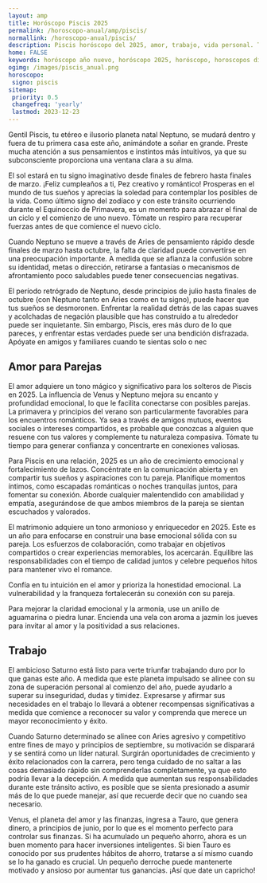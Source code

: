 ```yaml
---
layout: amp
title: Horóscopo Piscis 2025 
permalink: /horoscopo-anual/amp/piscis/
normallink: /horoscopo-anual/piscis/
description: Piscis horóscopo del 2025, amor, trabajo, vida personal. Todas las predicciones para Piscis 2025 gratis. Disfruta este año nuevo.
home: FALSE
keywords: horóscopo año nuevo, horóscopo 2025, horóscopo, horoscopos diarios gratis del dia de hoy, horóscopo diario gratis,horóscopo ano nuevo 2025, horóscopo esperanza gracia, horoscopo Piscis 2025, horoscop, horóscopos gratis, horoscopo Piscis, horoscopo Piscis 2025 gratis, Tarot, Astrologia, Zodíaco, Piscis, horoscopo gratis,tarot en femenino,videncia gratuita,horoscopos gratuitos,horóscopos, astrologia,videncia gratis
ogimg: /images/piscis_anual.png
horoscopo:
 signo: piscis
sitemap:
 priority: 0.5
 changefreq: 'yearly'
 lastmod: 2023-12-23
---
```





Gentil Piscis, tu etéreo e ilusorio planeta natal Neptuno, se mudará dentro y fuera de tu primera casa este año, animándote a soñar en grande. Preste mucha atención a sus pensamientos e instintos más intuitivos, ya que su subconsciente proporciona una ventana clara a su alma.

El sol estará en tu signo imaginativo desde finales de febrero hasta finales de marzo. ¡Feliz cumpleaños a ti, Pez creativo y romántico! Prosperas en el mundo de tus sueños y aprecias la soledad para contemplar los posibles de la vida. Como último signo del zodíaco y con este tránsito ocurriendo durante el Equinoccio de Primavera, es un momento para abrazar el final de un ciclo y el comienzo de uno nuevo. Tómate un respiro para recuperar fuerzas antes de que comience el nuevo ciclo.

Cuando Neptuno se mueve a través de Aries de pensamiento rápido desde finales de marzo hasta octubre, la falta de claridad puede convertirse en una preocupación importante. A medida que se afianza la confusión sobre su identidad, metas o dirección, retirarse a fantasías o mecanismos de afrontamiento poco saludables puede tener consecuencias negativas.

El período retrógrado de Neptuno, desde principios de julio hasta finales de octubre (con Neptuno tanto en Aries como en tu signo), puede hacer que tus sueños se desmoronen. Enfrentar la realidad detrás de las capas suaves y acolchadas de negación plausible que has construido a tu alrededor puede ser inquietante. Sin embargo, Piscis, eres más duro de lo que pareces, y enfrentar estas verdades puede ser una bendición disfrazada. Apóyate en amigos y familiares cuando te sientas solo o nec

## Amor para Parejas

El amor adquiere un tono mágico y significativo para los solteros de Piscis en 2025. La influencia de Venus y Neptuno mejora su encanto y profundidad emocional, lo que le facilita conectarse con posibles parejas. La primavera y principios del verano son particularmente favorables para los encuentros románticos. Ya sea a través de amigos mutuos, eventos sociales o intereses compartidos, es probable que conozcas a alguien que resuene con tus valores y complemente tu naturaleza compasiva. Tómate tu tiempo para generar confianza y concentrarte en conexiones valiosas.

Para Piscis en una relación, 2025 es un año de crecimiento emocional y fortalecimiento de lazos. Concéntrate en la comunicación abierta y en compartir tus sueños y aspiraciones con tu pareja. Planifique momentos íntimos, como escapadas románticas o noches tranquilas juntos, para fomentar su conexión. Aborde cualquier malentendido con amabilidad y empatía, asegurándose de que ambos miembros de la pareja se sientan escuchados y valorados.

El matrimonio adquiere un tono armonioso y enriquecedor en 2025. Este es un año para enfocarse en construir una base emocional sólida con su pareja. Los esfuerzos de colaboración, como trabajar en objetivos compartidos o crear experiencias memorables, los acercarán. Equilibre las responsabilidades con el tiempo de calidad juntos y celebre pequeños hitos para mantener vivo el romance.

Confía en tu intuición en el amor y prioriza la honestidad emocional. La vulnerabilidad y la franqueza fortalecerán su conexión con su pareja.

Para mejorar la claridad emocional y la armonía, use un anillo de aguamarina o piedra lunar. Encienda una vela con aroma a jazmín los jueves para invitar al amor y la positividad a sus relaciones.

## Trabajo

El ambicioso Saturno está listo para verte triunfar trabajando duro por lo que ganas este año. A medida que este planeta impulsado se alinee con su zona de superación personal al comienzo del año, puede ayudarlo a superar su inseguridad, dudas y timidez. Expresarse y afirmar sus necesidades en el trabajo lo llevará a obtener recompensas significativas a medida que comience a reconocer su valor y comprenda que merece un mayor reconocimiento y éxito.

Cuando Saturno determinado se alinee con Aries agresivo y competitivo entre fines de mayo y principios de septiembre, su motivación se disparará y se sentirá como un líder natural. Surgirán oportunidades de crecimiento y éxito relacionados con la carrera, pero tenga cuidado de no saltar a las cosas demasiado rápido sin comprenderlas completamente, ya que esto podría llevar a la decepción. A medida que aumentan sus responsabilidades durante este tránsito activo, es posible que se sienta presionado a asumir más de lo que puede manejar, así que recuerde decir que no cuando sea necesario.

Venus, el planeta del amor y las finanzas, ingresa a Tauro, que genera dinero, a principios de junio, por lo que es el momento perfecto para controlar sus finanzas. Si ha acumulado un pequeño ahorro, ahora es un buen momento para hacer inversiones inteligentes. Si bien Tauro es conocido por sus prudentes hábitos de ahorro, tratarse a sí mismo cuando se lo ha ganado es crucial. Un pequeño derroche puede mantenerte motivado y ansioso por aumentar tus ganancias. ¡Así que date un capricho!